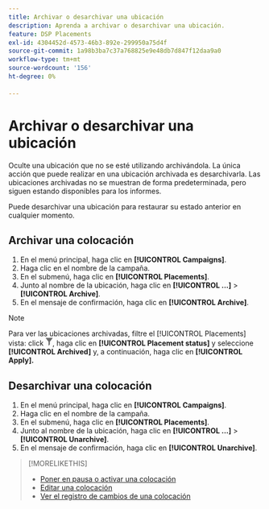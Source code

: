 ```yaml
---
title: Archivar o desarchivar una ubicación
description: Aprenda a archivar o desarchivar una ubicación.
feature: DSP Placements
exl-id: 4304452d-4573-46b3-892e-299950a75d4f
source-git-commit: 1a98b3ba7c37a768825e9e48db7d847f12daa9a0
workflow-type: tm+mt
source-wordcount: '156'
ht-degree: 0%

---
```


# Archivar o desarchivar una ubicación

<!-- Some placements don't have this option. Clarify which placement types aren't eligible -- is it PG placements, or all placements using private inventory? And anything else?  -->

Oculte una ubicación que no se esté utilizando archivándola. La única acción que puede realizar en una ubicación archivada es desarchivarla. Las ubicaciones archivadas no se muestran de forma predeterminada, pero siguen estando disponibles para los informes.

Puede desarchivar una ubicación para restaurar su estado anterior en cualquier momento.

## Archivar una colocación

1. En el menú principal, haga clic en **[!UICONTROL Campaigns]**.
1. Haga clic en el nombre de la campaña.
1. En el submenú, haga clic en **[!UICONTROL Placements]**.
1. Junto al nombre de la ubicación, haga clic en  **[!UICONTROL ...]** > **[!UICONTROL Archive]**.
1. En el mensaje de confirmación, haga clic en **[!UICONTROL Archive]**.

>[!NOTE]
>
>Para ver las ubicaciones archivadas, filtre el [!UICONTROL Placements] vista: click ![Botón Filtro](/help/dsp/assets/filter.png), haga clic en **[!UICONTROL Placement status]** y seleccione **[!UICONTROL Archived]** y, a continuación, haga clic en **[!UICONTROL Apply].**

## Desarchivar una colocación

1. En el menú principal, haga clic en **[!UICONTROL Campaigns]**.
1. Haga clic en el nombre de la campaña.
1. En el submenú, haga clic en **[!UICONTROL Placements]**.
1. Junto al nombre de la ubicación, haga clic en  **[!UICONTROL ...]** > **[!UICONTROL Unarchive]**.
1. En el mensaje de confirmación, haga clic en **[!UICONTROL Unarchive]**.

>[!MORELIKETHIS]
>
>* [Poner en pausa o activar una colocación](placement-pause-activate.md)
>* [Editar una colocación](placement-edit.md)
>* [Ver el registro de cambios de una colocación](placement-change-log.md)

